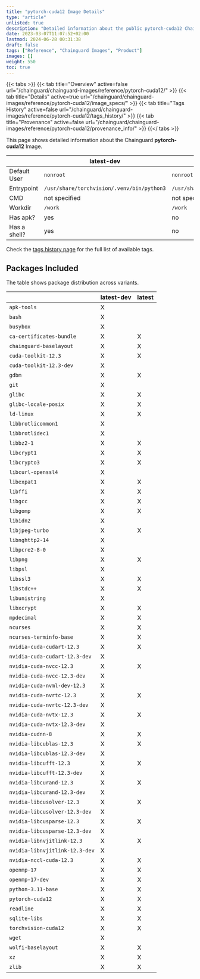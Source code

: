 ```yaml
---
title: "pytorch-cuda12 Image Details"
type: "article"
unlisted: true
description: "Detailed information about the public pytorch-cuda12 Chainguard Image."
date: 2023-03-07T11:07:52+02:00
lastmod: 2024-06-28 00:31:38
draft: false
tags: ["Reference", "Chainguard Images", "Product"]
images: []
weight: 550
toc: true
---
```


{{< tabs >}}
{{< tab title="Overview" active=false url="/chainguard/chainguard-images/reference/pytorch-cuda12/" >}}
{{< tab title="Details" active=true url="/chainguard/chainguard-images/reference/pytorch-cuda12/image_specs/" >}}
{{< tab title="Tags History" active=false url="/chainguard/chainguard-images/reference/pytorch-cuda12/tags_history/" >}}
{{< tab title="Provenance" active=false url="/chainguard/chainguard-images/reference/pytorch-cuda12/provenance_info/" >}}
{{</ tabs >}}

This page shows detailed information about the Chainguard **pytorch-cuda12** Image.

|              | latest-dev                                 | latest                                     |
|--------------|--------------------------------------------|--------------------------------------------|
| Default User | `nonroot`                                  | `nonroot`                                  |
| Entrypoint   | `/usr/share/torchvision/.venv/bin/python3` | `/usr/share/torchvision/.venv/bin/python3` |
| CMD          | not specified                              | not specified                              |
| Workdir      | `/work`                                    | `/work`                                    |
| Has apk?     | yes                                        | no                                         |
| Has a shell? | yes                                        | no                                         |

Check the [tags history page](/chainguard/chainguard-images/reference/pytorch-cuda12/tags_history/) for the full list of available tags.

## Packages Included
The table shows package distribution across variants.

|                                | latest-dev | latest |
|--------------------------------|------------|--------|
| `apk-tools`                    | X          |        |
| `bash`                         | X          |        |
| `busybox`                      | X          |        |
| `ca-certificates-bundle`       | X          | X      |
| `chainguard-baselayout`        | X          | X      |
| `cuda-toolkit-12.3`            | X          | X      |
| `cuda-toolkit-12.3-dev`        | X          |        |
| `gdbm`                         | X          | X      |
| `git`                          | X          |        |
| `glibc`                        | X          | X      |
| `glibc-locale-posix`           | X          | X      |
| `ld-linux`                     | X          | X      |
| `libbrotlicommon1`             | X          |        |
| `libbrotlidec1`                | X          |        |
| `libbz2-1`                     | X          | X      |
| `libcrypt1`                    | X          | X      |
| `libcrypto3`                   | X          | X      |
| `libcurl-openssl4`             | X          |        |
| `libexpat1`                    | X          | X      |
| `libffi`                       | X          | X      |
| `libgcc`                       | X          | X      |
| `libgomp`                      | X          | X      |
| `libidn2`                      | X          |        |
| `libjpeg-turbo`                | X          | X      |
| `libnghttp2-14`                | X          |        |
| `libpcre2-8-0`                 | X          |        |
| `libpng`                       | X          | X      |
| `libpsl`                       | X          |        |
| `libssl3`                      | X          | X      |
| `libstdc++`                    | X          | X      |
| `libunistring`                 | X          |        |
| `libxcrypt`                    | X          | X      |
| `mpdecimal`                    | X          | X      |
| `ncurses`                      | X          | X      |
| `ncurses-terminfo-base`        | X          | X      |
| `nvidia-cuda-cudart-12.3`      | X          | X      |
| `nvidia-cuda-cudart-12.3-dev`  | X          |        |
| `nvidia-cuda-nvcc-12.3`        | X          | X      |
| `nvidia-cuda-nvcc-12.3-dev`    | X          |        |
| `nvidia-cuda-nvml-dev-12.3`    | X          |        |
| `nvidia-cuda-nvrtc-12.3`       | X          | X      |
| `nvidia-cuda-nvrtc-12.3-dev`   | X          |        |
| `nvidia-cuda-nvtx-12.3`        | X          | X      |
| `nvidia-cuda-nvtx-12.3-dev`    | X          |        |
| `nvidia-cudnn-8`               | X          | X      |
| `nvidia-libcublas-12.3`        | X          | X      |
| `nvidia-libcublas-12.3-dev`    | X          |        |
| `nvidia-libcufft-12.3`         | X          | X      |
| `nvidia-libcufft-12.3-dev`     | X          |        |
| `nvidia-libcurand-12.3`        | X          | X      |
| `nvidia-libcurand-12.3-dev`    | X          |        |
| `nvidia-libcusolver-12.3`      | X          | X      |
| `nvidia-libcusolver-12.3-dev`  | X          |        |
| `nvidia-libcusparse-12.3`      | X          | X      |
| `nvidia-libcusparse-12.3-dev`  | X          |        |
| `nvidia-libnvjitlink-12.3`     | X          | X      |
| `nvidia-libnvjitlink-12.3-dev` | X          |        |
| `nvidia-nccl-cuda-12.3`        | X          | X      |
| `openmp-17`                    | X          | X      |
| `openmp-17-dev`                | X          | X      |
| `python-3.11-base`             | X          | X      |
| `pytorch-cuda12`               | X          | X      |
| `readline`                     | X          | X      |
| `sqlite-libs`                  | X          | X      |
| `torchvision-cuda12`           | X          | X      |
| `wget`                         | X          |        |
| `wolfi-baselayout`             | X          | X      |
| `xz`                           | X          | X      |
| `zlib`                         | X          | X      |

